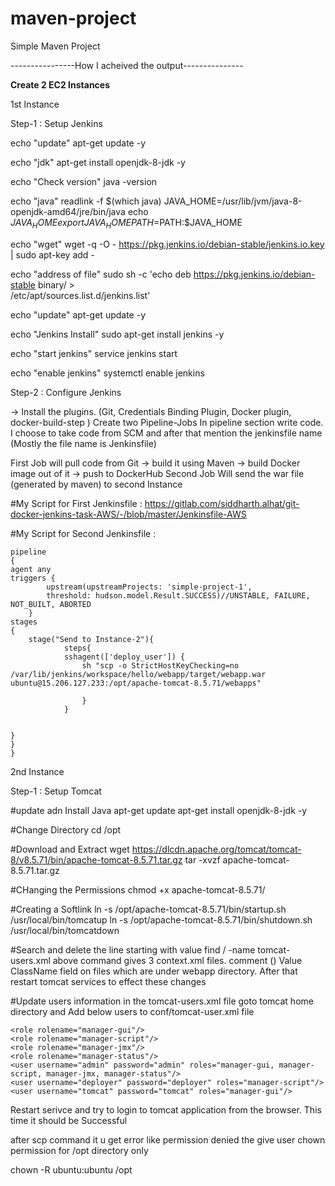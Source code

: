 # maven-project

Simple Maven Project

----------------How I acheived the output---------------

**Create 2 EC2 Instances**

1st Instance

Step-1 : Setup Jenkins

echo "update"
apt-get update -y

echo "jdk"
apt-get install openjdk-8-jdk -y

echo "Check version"
java -version

echo "java"
readlink -f $(which java)
JAVA_HOME=/usr/lib/jvm/java-8-openjdk-amd64/jre/bin/java
echo $JAVA_HOME
export JAVA_HOME
PATH=$PATH:$JAVA_HOME

echo "wget"
wget -q -O - https://pkg.jenkins.io/debian-stable/jenkins.io.key | sudo apt-key add -

echo "address of file"
 sudo sh -c 'echo deb https://pkg.jenkins.io/debian-stable binary/ > \
    /etc/apt/sources.list.d/jenkins.list'
    
echo "update"
apt-get update -y

echo "Jenkins Install"
 sudo apt-get install jenkins -y

echo "start jenkins"
service jenkins start

echo "enable jenkins"
systemctl enable jenkins

Step-2 : Configure Jenkins

-> Install the plugins. (Git, Credentials Binding Plugin, Docker plugin, docker-build-step )
 Create two Pipeline-Jobs  In pipeline section write code. I choose to take code from SCM and after that mention the jenkinsfile name (Mostly the file name is Jenkinsfile)

 First Job will pull code from Git -> build it using Maven -> build Docker image out of it -> push to DockerHub
 Second Job Will send the war file (generated by maven) to second Instance

#My Script for First Jenkinsfile : https://gitlab.com/siddharth.alhat/git-docker-jenkins-task-AWS/-/blob/master/Jenkinsfile-AWS

#My Script for Second Jenkinsfile : 
	
	pipeline
	{
	agent any 
	triggers {
			upstream(upstreamProjects: 'simple-project-1', 			
			threshold: hudson.model.Result.SUCCESS)//UNSTABLE, FAILURE, NOT_BUILT, ABORTED
		}	
	stages
	{
		stage("Send to Instance-2"){
				steps{
				sshagent(['deploy_user']) {
					sh "scp -o StrictHostKeyChecking=no /var/lib/jenkins/workspace/hello/webapp/target/webapp.war ubuntu@15.206.127.233:/opt/apache-tomcat-8.5.71/webapps"
					
					}
				}

		
	}
	}
	}



2nd Instance

Step-1 : Setup Tomcat

#update adn Install Java
apt-get update
apt-get install openjdk-8-jdk -y

#Change Directory
cd /opt

#Download and Extract
wget https://dlcdn.apache.org/tomcat/tomcat-8/v8.5.71/bin/apache-tomcat-8.5.71.tar.gz
tar -xvzf apache-tomcat-8.5.71.tar.gz 

#CHanging the Permissions
chmod +x apache-tomcat-8.5.71/

#Creating a Softlink 
ln -s /opt/apache-tomcat-8.5.71/bin/startup.sh /usr/local/bin/tomcatup
ln -s /opt/apache-tomcat-8.5.71/bin/shutdown.sh /usr/local/bin/tomcatdown

#Search and delete the line starting with value
find / -name  tomcat-users.xml
above command gives 3 context.xml files. comment () Value ClassName field on files which are under webapp directory. After that restart tomcat services to effect these changes

#Update users information in the tomcat-users.xml file goto tomcat home directory and Add below users to conf/tomcat-user.xml file

	<role rolename="manager-gui"/>
	<role rolename="manager-script"/>
	<role rolename="manager-jmx"/>
	<role rolename="manager-status"/>
	<user username="admin" password="admin" roles="manager-gui, manager-script, manager-jmx, manager-status"/>
	<user username="deployer" password="deployer" roles="manager-script"/>
	<user username="tomcat" password="tomcat" roles="manager-gui"/>
Restart serivce and try to login to tomcat application from the browser. This time it should be Successful

after scp command it u get error like permission denied the give user chown permission for /opt directory only

chown -R ubuntu:ubuntu /opt









